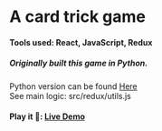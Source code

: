 # A card trick game
#### Tools used: React, JavaScript, Redux
##### Originally built this game in Python.
Python version can be found [Here](https://github.com/Azamat-Shogen/card_trick_python) <br />
See main logic: src/redux/utils.js
#### Play it 🚀: [Live Demo](https://c-game-az.netlify.app/) 
